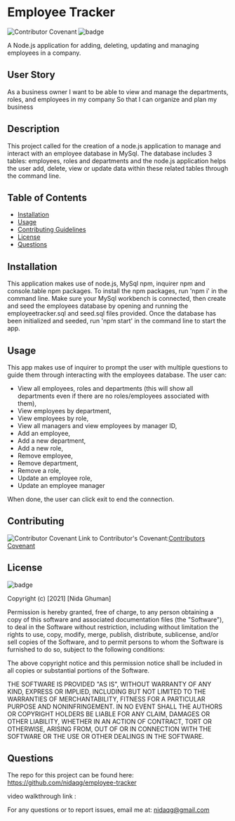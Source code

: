 # Employee Tracker

![Contributor Covenant](https://img.shields.io/badge/Contributor%20Covenant-2.0-4baaaa.svg)
![badge](https://img.shields.io/badge/license-MIT-orange)

A Node.js application for adding, deleting, updating and managing employees in a company.  

## User Story

As a business owner
I want to be able to view and manage the departments, roles, and employees in my company
So that I can organize and plan my business

## Description

This project called for the creation of a node.js application to manage and interact with an employee database in MySql. The database includes 3 tables: employees, roles and departments and the node.js application helps the user add, delete, view or update data within these related tables through the command line. 

## Table of Contents

* [Installation](#installation)
* [Usage](#usage)
* [Contributing Guidelines](#contributing)
* [License](#license)
* [Questions](#questions)

## Installation
 
 This application makes use of node.js, MySql npm, inquirer npm and console.table npm packages. To install the npm packages, run 'npm i' in the command line. Make sure your MySql workbench is connected, then create and seed the employees database by opening and running the employeetracker.sql and seed.sql files provided. Once the database has been initialized and seeded, run 'npm start' in the command line to start the app.


## Usage 

This app makes use of inquirer to prompt the user with multiple questions to guide them through interacting with the employees database. The user can:
 - View all employees, roles and departments (this will show all departments even if there are no roles/employees associated with them), 
 - View employees by department, 
 - View employees by role, 
 - View all managers and view employees by manager ID, 
 - Add an employee, 
 - Add a new department,
 - Add a new role, 
 - Remove employee, 
 - Remove department,
 - Remove a role, 
 - Update an employee role, 
 - Update an employee manager

When done, the user can click exit to end the connection.



## Contributing
 ![Contributor Covenant](https://img.shields.io/badge/Contributor%20Covenant-2.0-4baaaa.svg)
 Link to Contributor's Covenant:[Contributors Covenant](https://www.contributor-covenant.org/version/2/0/code_of_conduct/) 

 
## License
![badge](https://img.shields.io/badge/license-MIT-orange)
   
Copyright (c) [2021] [Nida Ghuman]

Permission is hereby granted, free of charge, to any person obtaining a copy
of this software and associated documentation files (the "Software"), to deal
in the Software without restriction, including without limitation the rights
to use, copy, modify, merge, publish, distribute, sublicense, and/or sell
copies of the Software, and to permit persons to whom the Software is
furnished to do so, subject to the following conditions:

The above copyright notice and this permission notice shall be included in all
copies or substantial portions of the Software.

THE SOFTWARE IS PROVIDED "AS IS", WITHOUT WARRANTY OF ANY KIND, EXPRESS OR
IMPLIED, INCLUDING BUT NOT LIMITED TO THE WARRANTIES OF MERCHANTABILITY,
FITNESS FOR A PARTICULAR PURPOSE AND NONINFRINGEMENT. IN NO EVENT SHALL THE
AUTHORS OR COPYRIGHT HOLDERS BE LIABLE FOR ANY CLAIM, DAMAGES OR OTHER
LIABILITY, WHETHER IN AN ACTION OF CONTRACT, TORT OR OTHERWISE, ARISING FROM,
OUT OF OR IN CONNECTION WITH THE SOFTWARE OR THE USE OR OTHER DEALINGS IN THE
SOFTWARE. 

## Questions

The repo for this project can be found here: https://github.com/nidaqg/employee-tracker

video walkthrough link : 

For any questions or to report issues, email me at: nidaqg@gmail.com
